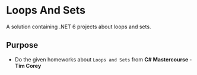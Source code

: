 # Loops And Sets
A solution containing .NET 6 projects about loops and sets.

## Purpose
- Do the given homeworks about `Loops and Sets` from **C# Mastercourse - Tim Corey**
